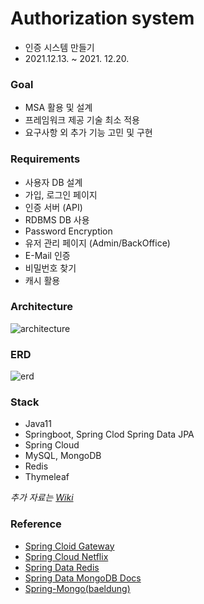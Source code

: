 # Authorization system
- 인증 시스템 만들기
- 2021.12.13. ~ 2021. 12.20.

### Goal
- MSA 활용 및 설계
- 프레임워크 제공 기술 최소 적용
- 요구사항 외 추가 기능 고민 및 구현

### Requirements
- 사용자 DB 설계
- 가입, 로그인 페이지
- 인증 서버 (API)
- RDBMS DB 사용
- Password Encryption
- 유저 관리 페이지 (Admin/BackOffice)
- E-Mail 인증
- 비밀번호 찾기
- 캐시 활용

### Architecture
![architecture](https://user-images.githubusercontent.com/59307414/146739853-f8531521-4ada-41be-b8de-94a8efba10c7.PNG)

### ERD
![erd](https://user-images.githubusercontent.com/59307414/146851663-0a41aba6-ff65-433f-b7df-544296b2c6ee.png)

### Stack
- Java11
- Springboot, Spring Clod Spring Data JPA
- Spring Cloud
- MySQL, MongoDB
- Redis
- Thymeleaf


<i>추가 자료는 [Wiki](https://github.com/ruthetum/authorization-system/wiki)</i>

### Reference
- [Spring Cloid Gateway](https://docs.spring.io/spring-cloud-gateway/docs/current/reference/html/)
- [Spring Cloud Netflix](https://cloud.spring.io/spring-cloud-netflix/reference/html/)
- [Spring Data Redis](https://spring.io/projects/spring-data-redis)
- [Spring Data MongoDB Docs](https://spring.io/projects/spring-data-mongodb)
- [Spring-Mongo(baeldung)](https://www.baeldung.com/spring-data-mongodb-tutorial)